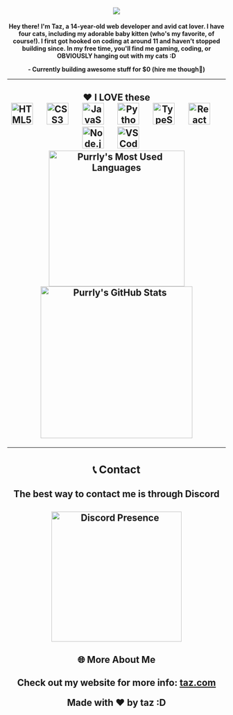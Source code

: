 <h1 align="center">
  <a href="https://git.io/typing-svg">
    <img src="https://readme-typing-svg.herokuapp.com/?lines=HELLO,+THERE!👋;THIS+IS+TAZ+:D...;NICE+TO+MEET+YOU!;YOU'RE+AWESOME;WELCOME+TO+MY+DIGITAL+REALM;I+HAVE+STRONG+SKILLS+IN+HTML+AND+CSS,;+I+ALSO+KNOW+JAVASCRIPT...;AND+LITTLE+PYTHON!;IM+STILL+LEARNING+:);READ+MORE+ABOUT+ME+BELOW;OKAY,+GO+AWAY+NOW!;I+SAID+LEAVE;IM+WARNING+YOU;YOU+ASKED+FOR+IT...;Never+gonna+give+you+up...;Never+gonna+let+you+down...;Never+gonna+run+around+and+desert+you...;Never+gonna+make+you+cry...;Never+gonna+say+goodbye...;Never+gonna+tell+a+lie+and+hurt+you!;WOW+YOU+REALLY+STAYED+THROUGH+THAT;WELL+BYE+IG;YOU+REALIZE+YOU'RE+WASTING+TIME;&center=true&size=30&color=FF69B4&width=800">
  </a>
</h1>





<p align="center">
<b>Hey there! I'm Taz, a 14-year-old web developer and avid cat lover. I have four cats, including my adorable baby kitten (who's my favorite, of course!). I first got hooked on coding at around 11 and haven’t stopped building since. In my free time, you'll find me gaming, coding, or OBVIOUSLY hanging out with my cats :D<b>
</p>
<p align="center">
  <b>- Currently building awesome stuff for $0 (hire me though👀)</b>
</p>



---

<h2 align="center">❤️ I LOVE these

<div align="center">
  <img src="https://cdn.jsdelivr.net/gh/devicons/devicon/icons/html5/html5-original.svg" height="50" alt="HTML5 logo" />
  <img width="22" />
  <img src="https://cdn.jsdelivr.net/gh/devicons/devicon/icons/css3/css3-original.svg" height="50" alt="CSS3 logo" />
  <img width="22" />
  <img src="https://cdn.jsdelivr.net/gh/devicons/devicon/icons/javascript/javascript-original.svg" height="50" alt="JavaScript logo" />
  <img width="22" />
  <img src="https://cdn.jsdelivr.net/gh/devicons/devicon/icons/python/python-original.svg" height="50" alt="Python logo" />
  <img width="22" />
  <img src="https://cdn.jsdelivr.net/gh/devicons/devicon/icons/typescript/typescript-original.svg" height="50" alt="TypeScript logo" />
  <img width="22" />
  <img src="https://cdn.jsdelivr.net/gh/devicons/devicon/icons/react/react-original.svg" height="50" alt="React logo" />
  <img width="22" />
  <img src="https://cdn.jsdelivr.net/gh/devicons/devicon/icons/nodejs/nodejs-original.svg" height="50" alt="Node.js logo" />
  <img width="22" />
  <img src="https://cdn.jsdelivr.net/gh/devicons/devicon/icons/vscode/vscode-original.svg" height="50" alt="VS Code logo" />
  <img width="22" />

<div align="center">
  <img src="https://github-readme-stats.vercel.app/api/top-langs/?username=tazz-devv&layout=compact&theme=radical&cachebuster=${Date.now()}" alt="Purrly's Most Used Languages" width="313" />
  <img src="https://github-readme-stats.vercel.app/api?username=tazz-devv&show_icons=true&theme=radical&cachebuster=${Date.now()}" alt="Purrly's GitHub Stats" width="350" />
</div>





---

<h3 align="center">📞 Contact </h3>

<h4 align="center">The best way to contact me is through Discord</h4>

<p align="center">
  <a href="https://discord.com/users/1267557658844467294">
    <img src="https://lanyard.cnrad.dev/api/1267557658844467294?showDisplayName=true&theme=dark" alt="Discord Presence" height="300">
  </a>
</p>

<h4 align="center">🌐 More About Me</h4>

<p align="center">
  Check out my website for more info:  
  <a href="https://taztatic.com"><b>taz.com</b></a>
</p>

<p align="center">
  <b>Made with ❤ by taz :D</b>
</p>
